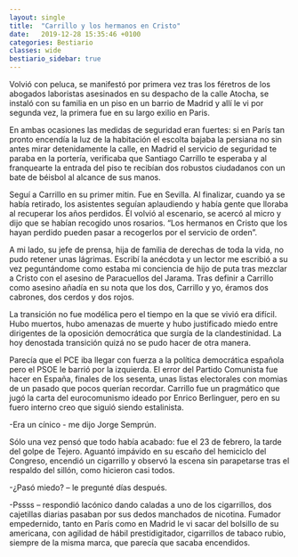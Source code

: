 ```yaml
---
layout: single
title:  "Carrillo y los hermanos en Cristo"
date:   2019-12-28 15:35:46 +0100
categories: Bestiario
classes: wide
bestiario_sidebar: true
---
```


Volvió con peluca, se manifestó por primera vez tras los féretros de los abogados laboristas asesinados en su despacho de la calle Atocha, se instaló con su familia en un piso en un barrio de Madrid y allí le vi por segunda vez, la primera fue en su largo exilio en Paris.

En ambas ocasiones las medidas de seguridad eran fuertes: si en París tan pronto encendía la luz de la habitación el escolta bajaba la persiana no sin antes mirar detenidamente la calle, en Madrid el servicio de seguridad te paraba en la portería, verificaba que Santiago Carrillo te esperaba y al franquearte  la entrada  del piso te recibían dos robustos ciudadanos con un bate de béisbol al alcance de sus manos.

Seguí a Carrillo en su primer mitin. Fue en Sevilla.  Al  finalizar, cuando ya se había retirado, los asistentes seguían aplaudiendo y había gente que lloraba al recuperar los años perdidos. Él volvió al escenario, se acercó al micro y dijo que se habían recogido unos rosarios. “Los hermanos en Cristo que los hayan perdido pueden pasar a recogerlos por el servicio de orden”.

A mi lado, su jefe de prensa, hija de familia de derechas de toda la vida, no pudo retener unas lágrimas. Escribí la anécdota y un lector me escribió a su vez peguntándome como estaba mi conciencia de hijo de puta tras mezclar a Cristo con el asesino de Paracuellos del Jarama. Tras definir a Carrillo como asesino añadía en su nota que los dos, Carrillo y yo, éramos dos cabrones, dos cerdos y dos rojos.

La transición no fue modélica pero el tiempo en la que se vivió era difícil. Hubo muertos, hubo amenazas de muerte y hubo justificado miedo entre dirigentes de la oposición democrática que surgía de la clandestinidad.  La hoy denostada transición quizá no se pudo hacer de otra manera.

Parecía que el PCE iba llegar con fuerza a la política democrática española pero el   PSOE le barrió por la izquierda. El error del Partido Comunista fue hacer en España, finales de los sesenta, unas listas electorales con momias de un pasado que pocos querían recordar. Carrillo fue un pragmático que  jugó la carta del eurocomunismo ideado por Enrico Berlinguer, pero en su fuero interno creo que siguió siendo estalinista.

-Era un cínico - me dijo Jorge Semprún.

Sólo una vez pensó que todo había acabado: fue el 23 de febrero, la tarde del golpe de Tejero. Aguantó impávido en su escaño del hemiciclo del Congreso,  encendió un cigarrillo y observó la escena sin parapetarse tras el respaldo del sillón, como hicieron casi todos.

-¿Pasó miedo? – le pregunté días después.

-Pssss – respondió lacónico dando caladas a uno de los cigarrillos,  dos cajetillas diarias  pasaban por sus dedos manchados de nicotina. Fumador empedernido, tanto en París como en Madrid le vi sacar del bolsillo de su americana, con agilidad de hábil prestidigitador,  cigarrillos de tabaco rubio, siempre de la misma marca, que  parecía que sacaba encendidos.